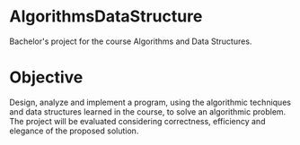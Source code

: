 # AlgorithmsDataStructure
Bachelor's project for the course Algorithms and Data Structures.

# Objective
Design, analyze and implement a program, using the algorithmic techniques and data structures
learned in the course, to solve an algorithmic problem. The project will be evaluated considering
correctness, efficiency and elegance of the proposed solution.